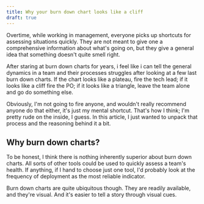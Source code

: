 ```yaml
---
title: Why your burn down chart looks like a cliff
draft: true
---
```


Overtime, while working in management, everyone picks up shortcuts for assessing situations quickly. They are not meant to give one a comprehensive information about what's going on, but they give a general idea that something doesn't quite smell right.

After staring at burn down charts for years, i feel like i can tell the general dynamics in a team and their processes struggles after looking at a few last burn down charts. If the chart looks like a plateau, fire the tech lead; if it looks like a cliff fire the PO; if it looks like a triangle, leave the team alone and go do something else.

Obviously, I'm not going to fire anyone, and wouldn't really recommend anyone do that either, it's just my mental shortcut. That's how I think; I'm pretty rude on the inside, I guess. In this article, I just wanted to unpack that process and the reasoning behind it a bit.

## Why burn down charts?

To be honest, I think there is nothing inherently superior about burn down charts. All sorts of other tools could be used to quickly assess a team's health. If anything, if I hand to choose just one tool, I'd probably look at the frequency of deployment as the most reliable indicator.

Burn down charts are quite ubiquitous though. They are readily available, and they're visual. And it's easier to tell a story through visual cues.